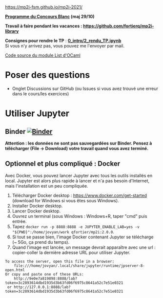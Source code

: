 https://mp2i-fsm.github.io/mp2i-2021/

**[Programme du Concours Blanc](https://github.com/mp2i-fsm/mp2i-2021/blob/main/ds/ds2/programme.md) (maj 29/10)**

**Travail à faire pendant les vacances : https://github.com/fortierq/mp2i-library**

**Consignes pour rendre le TP** : [**0_intro/2_rendu_TP.ipynb**](https://mybinder.org/v2/gh/fortierq/mp2i-binder/main?urlpath=git-pull%3Frepo%3Dhttps%253A%252F%252Fgithub.com%252Ffortierq%252Fmp2i-2021%26urlpath%3Dlab%252Ftree%252Fmp2i-2021%252F%252F0_intro/2_rendu_TP.ipynb%26branch%3Dmain)  
Si vous n'y arrivez pas, vous pouvez me l'envoyer par mail.

[Code source du module List d'OCaml](https://github.com/ocaml/ocaml/blob/cce52acc7c7903e92078e9fe40745e11a1b944f0/stdlib/list.ml)

# Poser des questions

- Onglet Discussions sur GitHub (ou Issues si vous avez trouvé une erreur dans le cours/les exercices)

# Utiliser Jupyter

## Binder [![Binder](https://mybinder.org/badge.svg)](https://mybinder.org/v2/gh/fortierq/mp2i-binder/main?urlpath=git-pull%3Frepo%3Dhttps%253A%252F%252Fgithub.com%252Ffortierq%252Fmp2i-2021%26urlpath%3Dlab%252Ftree%252Fmp2i-2021%252F%26branch%3Dmain)  
**Attention : les données ne sont pas sauvegardées sur Binder. Pensez à télécharger (File -> Download) votre travail quand vous avez terminé.**

## Optionnel et plus compliqué : Docker
Avec Docker, vous pouvez lancer Jupyter avec tous les outils installés en local. Jupyter est alors plus rapide à lancer et n'a pas besoin d'Internet, mais l'installation est un peu compliquée.
1. Télécharger Docker desktop : https://www.docker.com/get-started (download for Windows si vous êtes sous Windows).
2. Installer Docker desktop.
3. Lancer Docker desktop.
4. Ouvrez un terminal (sous Windows : Windows+R, taper "cmd" puis entrée.
5. Tapez `docker run -p 8888:8888 -e JUPYTER_ENABLE_LAB=yes -v "${PWD}":/home/jovyan/work qfortier/mp2i:2.0.0`.
6. Si tout se passe bien, l'image Docker contenant Jupyter se télécharge (~ 5Go, ça prend du temps).
7. Quand l'image est lancée, un message devrait apparaître avec une url : copier-coller la dernière adresse URL pour utiliser Jupyter.
```
To access the server, open this file in a browser:
    file:///home/jovyan/.local/share/jupyter/runtime/jpserver-8-open.html
Or copy and paste one of these URLs:
    http://9e0e7a819898:8888/lab?token=3c2893614dbd1935d3b63fd06f6975c8641a52c7e51e0321
 or http://127.0.0.1:8888/lab?token=3c2893614dbd1935d3b63fd06f6975c8641a52c7e51e0321
```
